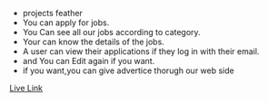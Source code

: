 

* projects feather
* You can apply for jobs.
* You Can see all our jobs according to category.
* Your can know the details of the jobs.
* A user can view their applications if they log in with their email.
* and You can Edit again if you want.
* if you want,you can give advertice thorugh our web side 

<!-- link live -->
[Live Link](https://scientific-veil.surge.sh)
